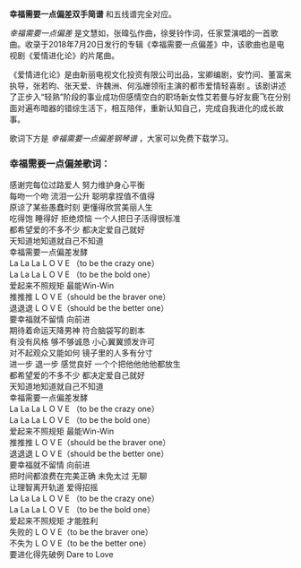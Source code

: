 

**幸福需要一点偏差双手简谱** 和五线谱完全对应。

_幸福需要一点偏差_
是文慧如，张暐弘作曲，徐旻铃作词，任家萱演唱的一首歌曲。收录于2018年7月20日发行的专辑《幸福需要一点偏差》中，该歌曲也是电视剧《爱情进化论》的片尾曲。

《爱情进化论》是由新丽电视文化投资有限公司出品，宝卿编剧，安竹间、董富来执导，张若昀、张天爱、许魏洲、何泓姗领衔主演的都市爱情轻喜剧
。该剧讲述了正步入“轻熟”阶段的事业成功但感情空白的职场新女性艾若曼与好友鹿飞在分别面对遍布暗器的错综生活下，相互陪伴，重新认知自己，完成自我进化的成长故事。

歌词下方是 _幸福需要一点偏差钢琴谱_ ，大家可以免费下载学习。

### 幸福需要一点偏差歌词：

感谢完每位过路爱人 努力维护身心平衡  
每吻一个吻 流泪一公升 聪明拿捏值不值得  
原谅了某些愚蠢时刻 更懂得欣赏美丽人生  
吃得饱 睡得好 拒绝烦恼 一个人把日子活得很标准  
都希望爱的不多不少 都决定爱自己就好  
天知道地知道就自己不知道  
幸福需要一点偏差发酵  
La La La L O V E （to be the crazy one）  
La La La L O V E （to be the bold one）  
爱起来不照规矩 最能Win-Win  
推推推 L O V E（should be the braver one）  
退退退 L O V E（should be the better one）  
要幸福就不留情 向前进  
期待着命运天降男神 符合脑袋写的剧本  
有没有风格 够不够诚恳 小心翼翼颁发许可  
对不起观众又能如何 镜子里的人多有分寸  
进一步 退一步 感觉良好 一个个把他他他他都放生  
都希望爱的不多不少 都决定爱自己就好  
天知道地知道就自己不知道  
幸福需要一点偏差发酵  
La La La L O V E （to be the crazy one）  
La La La L O V E （to be the bold one）  
爱起来不照规矩 最能Win-Win  
推推推 L O V E（should be the braver one）  
退退退 L O V E（should be the better one）  
要幸福就不留情 向前进  
把时间都浪费在完美正确 未免太过 无聊  
让理智离开轨道 爱得招摇  
La La La L O V E （to be the crazy one）  
La La La L O V E （to be the bold one）  
爱起来不照规矩 才能胜利  
失败的 L O V E（to be the braver one）  
不失为 L O V E（to be the better one）  
要进化得先破例 Dare to Love

